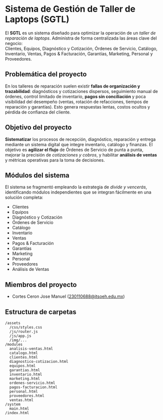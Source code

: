 # Sistema de Gestión de Taller de Laptops (SGTL)

El **SGTL** es un sistema diseñado para optimizar la operación de un *taller de reparación de laptops*. Administra de forma centralizada las áreas clave del negocio:  
Clientes, Equipos, Diagnóstico y Cotización, Órdenes de Servicio, Catálogo, Inventario, Ventas, Pagos & Facturación, Garantías, Marketing, Personal y Proveedores.

## Problemática del proyecto

En los talleres de reparación suelen existir **fallas de organización y trazabilidad**: diagnósticos y cotizaciones dispersos, seguimiento manual de órdenes, control limitado de inventario, **pagos sin conciliación** y poca visibilidad del desempeño (ventas, rotación de refacciones, tiempos de reparación y garantías). Esto genera respuestas lentas, costos ocultos y pérdida de confianza del cliente.

## Objetivo del proyecto

**Sistematizar** los procesos de recepción, diagnóstico, reparación y entrega mediante un sistema digital que integre inventario, catálogo y finanzas. El objetivo es **agilizar el flujo** de Órdenes de Servicio de punta a punta, mejorar la precisión de *cotizaciones y cobros*, y habilitar **análisis de ventas** y métricas operativas para la toma de decisiones.

## Módulos del sistema

El sistema se fragmentó empleando la estrategia de *divide y vencerás*, identificando módulos independientes que se integran fácilmente en una solución completa:

- Clientes
- Equipos
- Diagnóstico y Cotización
- Órdenes de Servicio
- Catálogo
- Inventario
- Ventas
- Pagos & Facturación
- Garantías
- Marketing
- Personal
- Proveedores
- Análisis de Ventas

## Miembros del proyecto

- Cortes Ceron Jose Manuel ([230110688@itsoeh.edu.mx](mailto:230110688@itsoeh.edu.mx))

## Estructura de carpetas

```
/assets
  /css/styles.css
  /js/router.js
  /js/app.js
  /img/...
/modules
  analisis-ventas.html
  catalogo.html
  clientes.html
  diagnostico-cotizacion.html
  equipos.html
  garantias.html
  inventario.html
  marketing.html
  ordenes-servicio.html
  pagos-facturacion.html
  personal.html
  proveedores.html
  ventas.html
/system
  main.html
/index.html
```